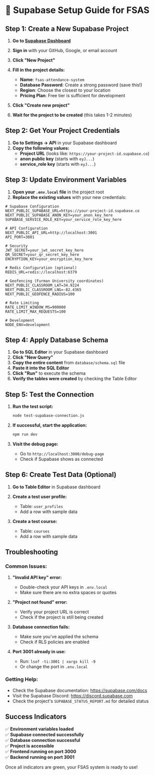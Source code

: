 # 🚀 Supabase Setup Guide for FSAS

## Step 1: Create a New Supabase Project

1. **Go to [Supabase Dashboard](https://supabase.com/dashboard)**
2. **Sign in** with your GitHub, Google, or email account
3. **Click "New Project"**
4. **Fill in the project details:**
   - **Name**: `fsas-attendance-system`
   - **Database Password**: Create a strong password (save this!)
   - **Region**: Choose the closest to your location
   - **Pricing Plan**: Free tier is sufficient for development

5. **Click "Create new project"**
6. **Wait for the project to be created** (this takes 1-2 minutes)

## Step 2: Get Your Project Credentials

1. **Go to Settings → API** in your Supabase dashboard
2. **Copy the following values:**
   - **Project URL** (looks like: `https://your-project-id.supabase.co`)
   - **anon public key** (starts with `eyJ...`)
   - **service_role key** (starts with `eyJ...`)

## Step 3: Update Environment Variables

1. **Open your `.env.local` file** in the project root
2. **Replace the existing values** with your new credentials:

```env
# Supabase Configuration
NEXT_PUBLIC_SUPABASE_URL=https://your-project-id.supabase.co
NEXT_PUBLIC_SUPABASE_ANON_KEY=your_anon_key_here
SUPABASE_SERVICE_ROLE_KEY=your_service_role_key_here

# API Configuration
NEXT_PUBLIC_API_URL=http://localhost:3001
API_PORT=3001

# Security
JWT_SECRET=your_jwt_secret_key_here
QR_SECRET=your_qr_secret_key_here
ENCRYPTION_KEY=your_encryption_key_here

# Redis Configuration (optional)
REDIS_URL=redis://localhost:6379

# Geofencing (Furman University coordinates)
NEXT_PUBLIC_CLASSROOM_LAT=34.9224
NEXT_PUBLIC_CLASSROOM_LNG=-82.4365
NEXT_PUBLIC_GEOFENCE_RADIUS=100

# Rate Limiting
RATE_LIMIT_WINDOW_MS=900000
RATE_LIMIT_MAX_REQUESTS=100

# Development
NODE_ENV=development
```

## Step 4: Apply Database Schema

1. **Go to SQL Editor** in your Supabase dashboard
2. **Click "New Query"**
3. **Copy the entire content** from `database/schema.sql` file
4. **Paste it into the SQL Editor**
5. **Click "Run"** to execute the schema
6. **Verify the tables were created** by checking the Table Editor

## Step 5: Test the Connection

1. **Run the test script:**
   ```bash
   node test-supabase-connection.js
   ```

2. **If successful, start the application:**
   ```bash
   npm run dev
   ```

3. **Visit the debug page:**
   - Go to `http://localhost:3000/debug-page`
   - Check if Supabase shows as connected

## Step 6: Create Test Data (Optional)

1. **Go to Table Editor** in Supabase dashboard
2. **Create a test user profile:**
   - Table: `user_profiles`
   - Add a row with sample data

3. **Create a test course:**
   - Table: `courses`
   - Add a row with sample data

## Troubleshooting

### Common Issues:

1. **"Invalid API key" error:**
   - Double-check your API keys in `.env.local`
   - Make sure there are no extra spaces or quotes

2. **"Project not found" error:**
   - Verify your project URL is correct
   - Check if the project is still being created

3. **Database connection fails:**
   - Make sure you've applied the schema
   - Check if RLS policies are enabled

4. **Port 3001 already in use:**
   - Run: `lsof -ti:3001 | xargs kill -9`
   - Or change the port in `.env.local`

### Getting Help:

- Check the Supabase documentation: https://supabase.com/docs
- Visit the Supabase Discord: https://discord.supabase.com
- Check the project's `SUPABASE_STATUS_REPORT.md` for detailed status

## Success Indicators

✅ **Environment variables loaded**  
✅ **Supabase connected successfully**  
✅ **Database connection successful**  
✅ **Project is accessible**  
✅ **Frontend running on port 3000**  
✅ **Backend running on port 3001**  

Once all indicators are green, your FSAS system is ready to use!
